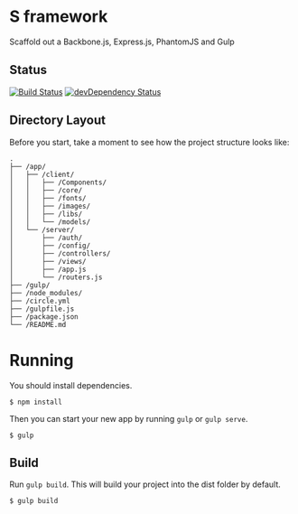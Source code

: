 # S framework 

Scaffold out a Backbone.js, Express.js, PhantomJS and Gulp

## Status

[![Build Status](https://travis-ci.org/afrobambacar/s-web.svg?branch=master)](https://travis-ci.org/afrobambacar/s-web)
[![devDependency Status](https://img.shields.io/david/dev/afrobambacar/s-web.svg)](https://david-dm.org/afrobambacar/s-web?type=dev)


## Directory Layout

Before you start, take a moment to see how the project structure looks like:

```
.
├── /app/
│   ├── /client/
│   │   ├── /Components/
│   │   ├── /core/
│   │   ├── /fonts/
│   │   ├── /images/
│   │   ├── /libs/
│   │   └── /models/
│   └── /server/
│       ├── /auth/
│       ├── /config/
│       ├── /controllers/
│       ├── /views/
│       ├── /app.js
│       └── /routers.js
├── /gulp/
├── /node_modules/
├── /circle.yml
├── /gulpfile.js
├── /package.json
└── /README.md
```

# Running

You should install dependencies.
```
$ npm install
```

Then you can start your new app by running `gulp` or `gulp serve`.
```
$ gulp
```

##  Build

Run `gulp build`. This will build your project into the dist folder by default.

```
$ gulp build
```

